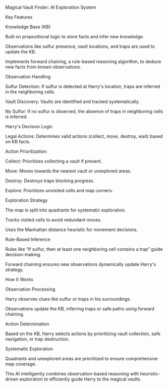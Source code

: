 Magical Vault Finder: AI Exploration System

Key Features

Knowledge Base (KB)

Built on propositional logic to store facts and infer new knowledge.

Observations like sulfur presence, vault locations, and traps are used to update the KB.

Implements forward chaining, a rule-based reasoning algorithm, to deduce new facts from known observations.

Observation Handling

Sulfur Detection: If sulfur is detected at Harry's location, traps are inferred in the neighboring cells.

Vault Discovery: Vaults are identified and tracked systematically.

No Sulfur: If no sulfur is observed, the absence of traps in neighboring cells is inferred.

Harry's Decision Logic

Legal Actions: Determines valid actions (collect, move, destroy, wait) based on KB facts.

Action Prioritization:

Collect: Prioritizes collecting a vault if present.

Move: Moves towards the nearest vault or unexplored areas.

Destroy: Destroys traps blocking progress.

Explore: Prioritizes unvisited cells and map corners.

Exploration Strategy

The map is split into quadrants for systematic exploration.

Tracks visited cells to avoid redundant moves.

Uses the Manhattan distance heuristic for movement decisions.

Rule-Based Inference

Rules like “If sulfur, then at least one neighboring cell contains a trap” guide decision-making.

Forward chaining ensures new observations dynamically update Harry's strategy.

How It Works

Observation Processing

Harry observes clues like sulfur or traps in his surroundings.

Observations update the KB, inferring traps or safe paths using forward chaining.

Action Determination

Based on the KB, Harry selects actions by prioritizing vault collection, safe navigation, or trap destruction.

Systematic Exploration

Quadrants and unexplored areas are prioritized to ensure comprehensive map coverage.

This AI intelligently combines observation-based reasoning with heuristic-driven exploration to efficiently guide Harry to the magical vaults.
